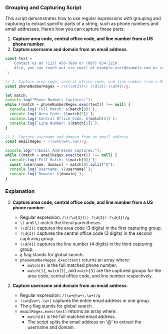 ### Grouping and Capturing Script

This script demonstrates how to use regular expressions with grouping and capturing to extract specific parts of a string, such as phone numbers and email addresses. Here’s how you can capture these parts:

1. **Capture area code, central office code, and line number from a US phone number**.
2. **Capture username and domain from an email address**.

```javascript
const text = `
    Contact us at (123) 456-7890 or (987) 654-3210. 
    Also, you can reach out via email at example.user@example.com or support@domain.org.
`;

// 1. Capture area code, central office code, and line number from a US phone number
const phoneNumberRegex = /\((\d{3})\) (\d{3})-(\d{4})/g;

let match;
console.log("Phone Numbers Captures:");
while ((match = phoneNumberRegex.exec(text)) !== null) {
  console.log(`Full Match: ${match[0]}`);
  console.log(`Area Code: ${match[1]}`);
  console.log(`Central Office Code: ${match[2]}`);
  console.log(`Line Number: ${match[3]}`);
}

// 2. Capture username and domain from an email address
const emailRegex = /(\w+@\w+\.\w+)/g;

console.log("\nEmail Addresses Captures:");
while ((match = emailRegex.exec(text)) !== null) {
  console.log(`Full Match: ${match[0]}`);
  const [username, domain] = match[0].split("@");
  console.log(`Username: ${username}`);
  console.log(`Domain: ${domain}`);
}
```

### Explanation

1. **Capture area code, central office code, and line number from a US phone number**:

   - Regular expression: `/\((\d{3})\) (\d{3})-(\d{4})/g`
   - `\(` and `\)` match the literal parentheses.
   - `(\d{3})` captures the area code (3 digits) in the first capturing group.
   - `(\d{3})` captures the central office code (3 digits) in the second capturing group.
   - `(\d{4})` captures the line number (4 digits) in the third capturing group.
   - `g` flag stands for global search.
   - `phoneNumberRegex.exec(text)` returns an array where:
     - `match[0]` is the full matched phone number.
     - `match[1]`, `match[2]`, and `match[3]` are the captured groups for the area code, central office code, and line number respectively.

2. **Capture username and domain from an email address**:
   - Regular expression: `/(\w+@\w+\.\w+)/g`
   - `(\w+@\w+\.\w+)` captures the entire email address in one group.
   - The `g` flag stands for global search.
   - `emailRegex.exec(text)` returns an array where:
     - `match[0]` is the full matched email address.
     - The script splits the email address on '@' to extract the username and domain.

